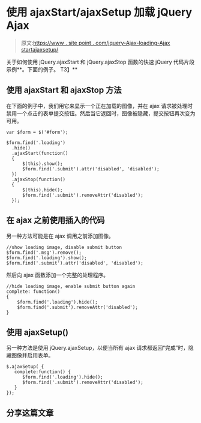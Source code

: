 # 使用 ajaxStart/ajaxSetup 加载 jQuery Ajax

> 原文:[https://www . site point . com/jquery-Ajax-loading-Ajax startajaxsetup/](https://www.sitepoint.com/jquery-ajax-loading-ajaxstartajaxsetup/)

关于如何使用 jQuery.ajaxStart 和 jQuery.ajaxStop 函数的快速 jQuery 代码片段示例**。下面的例子。
T3】**

## 使用 ajaxStart 和 ajaxStop 方法

在下面的例子中，我们用它来显示一个正在加载的图像，并在 ajax 请求被处理时禁用一个点击的表单提交按钮。然后当它返回时，图像被隐藏，提交按钮再次变为可用。

```
var $form = $('#form');

$form.find('.loading')
  .hide()
  .ajaxStart(function()
  {
      $(this).show();
      $form.find('.submit').attr('disabled', 'disabled');
  })
  .ajaxStop(function()
  {
      $(this).hide();
      $form.find('.submit').removeAttr('disabled');
  });
```

## 在 ajax 之前使用插入的代码

另一种方法可能是在 ajax 调用之前添加图像。

```
//show loading image, disable submit button
$form.find('.msg').remove();
$form.find('.loading').show();
$form.find('.submit').attr('disabled', 'disabled');
```

然后向 ajax 函数添加一个完整的处理程序。

```
//hide loading image, enable submit button again
complete: function()
{
    $form.find('.loading').hide();
    $form.find('.submit').removeAttr('disabled');
}
```

## 使用 ajaxSetup()

另一种方法是使用 jQuery.ajaxSetup，以便当所有 ajax 请求都返回“完成”时，隐藏图像并启用表单。

```
$.ajaxSetup( {
   complete:function() {
      $form.find('.loading').hide();
      $form.find('.submit').removeAttr('disabled');
   }
});
```

## 分享这篇文章